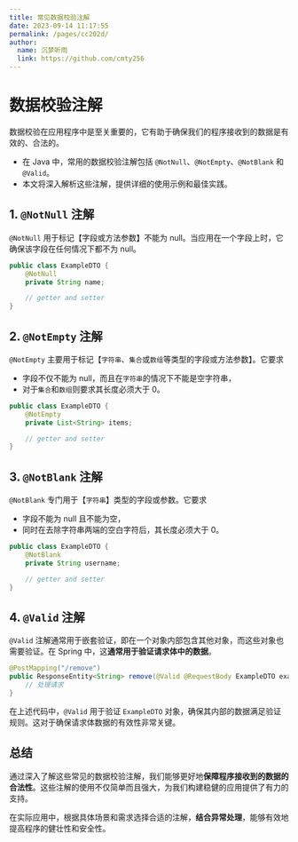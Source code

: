```yaml
---
title: 常见数据校验注解
date: 2023-09-14 11:17:55
permalink: /pages/cc202d/
author: 
  name: 沉梦听雨
  link: https://github.com/cmty256
---
```

# 数据校验注解

数据校验在应用程序中是至关重要的，它有助于确保我们的程序接收到的数据是有效的、合法的。

- 在 Java 中，常用的数据校验注解包括 `@NotNull`、`@NotEmpty`、`@NotBlank` 和 `@Valid`。
- 本文将深入解析这些注解，提供详细的使用示例和最佳实践。

## 1. `@NotNull` 注解

`@NotNull` 用于标记【字段或方法参数】不能为 null。当应用在一个字段上时，它确保该字段在任何情况下都不为 null。

```java
public class ExampleDTO {
    @NotNull
    private String name;

    // getter and setter
}
```

## 2. `@NotEmpty` 注解

`@NotEmpty` 主要用于标记【`字符串`、`集合`或`数组`等类型的字段或方法参数】。它要求

- 字段不仅不能为 null，而且在`字符串`的情况下不能是空字符串，
- 对于`集合`和`数组`则要求其长度必须大于 0。

```java
public class ExampleDTO {
    @NotEmpty
    private List<String> items;

    // getter and setter
}
```

## 3. `@NotBlank` 注解

`@NotBlank` 专门用于【`字符串`】类型的字段或参数。它要求

- 字段不能为 null 且不能为空，
- 同时在去除字符串两端的空白字符后，其长度必须大于 0。

```java
public class ExampleDTO {
    @NotBlank
    private String username;

    // getter and setter
}
```

## 4. `@Valid` 注解

`@Valid` 注解通常用于嵌套验证，即在一个对象内部包含其他对象，而这些对象也需要验证。在 Spring 中，这**通常用于验证请求体中的数据**。

```java
@PostMapping("/remove")
public ResponseEntity<String> remove(@Valid @RequestBody ExampleDTO exampleDTO) {
    // 处理请求
}
```

在上述代码中，`@Valid` 用于验证 `ExampleDTO` 对象，确保其内部的数据满足验证规则。这对于确保请求体数据的有效性非常关键。

## 总结

通过深入了解这些常见的数据校验注解，我们能够更好地**保障程序接收到的数据的合法性**。这些注解的使用不仅简单而且强大，为我们构建稳健的应用提供了有力的支持。

在实际应用中，根据具体场景和需求选择合适的注解，**结合异常处理**，能够有效地提高程序的健壮性和安全性。
